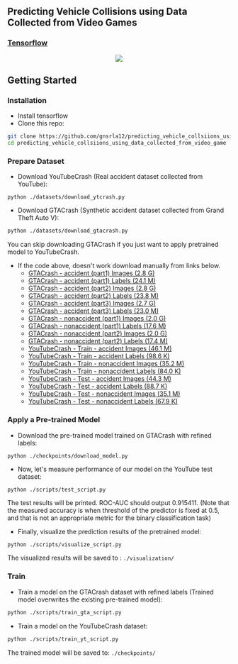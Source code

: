 ## Predicting Vehicle Collisions using Data Collected from Video Games
### [Tensorflow](https://github.com/gnsrla12/predicting-vehicle-collisions-using-data-collected-from-video-games)

<p align="center">
  <img src="movie.gif">
</p>

## Getting Started
### Installation
- Install tensorflow
- Clone this repo:
```bash
git clone https://github.com/gnsrla12/predicting_vehicle_collsiions_using_data_collected_from_video_game
cd predicting_vehicle_collsiions_using_data_collected_from_video_game
```

### Prepare Dataset
- Download YouTubeCrash (Real accident dataset collected from YouTube):
```
python ./datasets/download_ytcrash.py
```
- Download GTACrash (Synthetic accident dataset collected from Grand Theft Auto V):
```bash
python ./datasets/download_gtacrash.py
```
You can skip downloading GTACrash if you just want to apply pretrained model to YouTubeCrash.

- If the code above, doesn't work download manually from links below.  
	- [GTACrash - accident (part1)	Images (2.8 G)](https://drive.google.com/file/d/1xTqFxguYxvF8zf7_e_clAq2GTq1Wi3vC/view)  
	- [GTACrash - accident (part1)	Labels (24.1 M)](https://drive.google.com/file/d/1LKHVBPeadPzbMZjsXyALD0ERMyayq1vv/view)  
	- [GTACrash - accident (part2)	Images (2.8 G)]()  
	- [GTACrash - accident (part2)	Labels (23.8 M)]()  
	- [GTACrash - accident (part3)	Images (2.7 G)]()  
	- [GTACrash - accident (part3)	Labels (23.0 M)]()  
	- [GTACrash - nonaccident (part1)	Images (2.0 G)]()  
	- [GTACrash - nonaccident (part1)	Labels (17.6 M)]()  
	- [GTACrash - nonaccident (part2)	Images (2.0 G)]()  
	- [GTACrash - nonaccident (part2)	Labels (17.4 M)]()  
	- [YouTubeCrash - Train - accident	Images (46.1 M)]()  
	- [YouTubeCrash - Train - accident	Labels (98.6 K)]()  
	- [YouTubeCrash - Train - nonaccident	Images (35.2 M)]()  
	- [YouTubeCrash - Train - nonaccident	Labels (84.0 K)]()  
	- [YouTubeCrash - Test - accident	Images (44.3 M)]()  
	- [YouTubeCrash - Test - accident	Labels (88.7 K)]()  
	- [YouTubeCrash - Test - nonaccident Images (35.1 M)]()  
	- [YouTubeCrash - Test - nonaccident Labels (67.9 K)]()  


### Apply a Pre-trained Model
- Download the pre-trained model trained on GTACrash with refined labels:
```
python ./checkpoints/download_model.py
```
- Now, let's measure performance of our model on the YouTube test dataset:
```
python ./scripts/test_script.py
```
The test results will be printed. ROC-AUC should output 0.915411. (Note that the measured accuracy is when threshold of the predictor is fixed at 0.5, and that is not an appropriate metric for the binary classification task)

- Finally, visualize the prediction results of the pretrained model:
```bash
python ./scripts/visualize_script.py
```
The visualized results will be saved to : `./visualization/`

### Train
- Train a model on the GTACrash dataset with refined labels (Trained model overwrites the existing pre-trained model):
```bash
python ./scripts/train_gta_script.py
```

- Train a model on the YouTubeCrash dataset:
```bash
python ./scripts/train_yt_script.py
```

The trained model will be saved to: `./checkpoints/`

